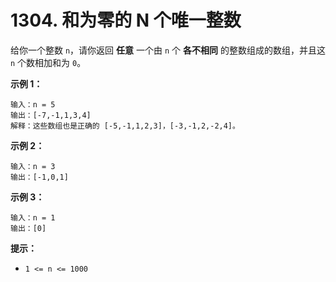 # 1304. 和为零的 N 个唯一整数

给你一个整数 `n`，请你返回 **任意** 一个由 `n` 个 **各不相同** 的整数组成的数组，并且这 `n` 个数相加和为 `0`。

**示例 1：**

```()
输入：n = 5
输出：[-7,-1,1,3,4]
解释：这些数组也是正确的 [-5,-1,1,2,3]，[-3,-1,2,-2,4]。
```

**示例 2：**

```()
输入：n = 3
输出：[-1,0,1]
```

**示例 3：**

```()
输入：n = 1
输出：[0]
```

**提示：**

- `1 <= n <= 1000`
